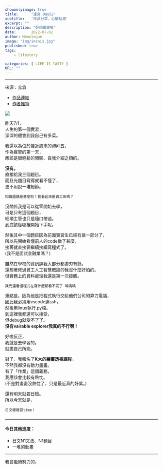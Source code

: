 ```yaml
---
showonlyimage: true
title:      "速寫 Day52"
subtitle:   '作品分享、心情點滴'
excerpt: ""
description: "好想畫畫喔"
date:       2022-07-02
author: Monologue    
image: "img/inanis.jpg"
published: true 
tags:
    - lifestory

categories: [ LIFE IS TASTY ]
URL: ""
---
```

***


來源：赤倉
* [作品連結](https://www.pixiv.net/artworks/98322323)  
* [作者推特](https://twitter.com/akakura1341)  
  
![](/blog/sketch/d51-1.jpg)  
  
昨天7/1，  
人生的第一個實習，  
深深的體會到我自己有多菜。  
  
我還以為位於接近周末的禮拜五，  
作為實習的第一天，  
應該是很輕鬆的閒聊、自我介紹之類的。  
  
**沒有。**  
直接給我三個題目。  
而且光題目寫得就看不懂了，  
更不用說一堆細節。  
  
`知識圖譜是甚麼啦！我看起來是資工系嗎？`    
  
沒關係我是可以從零開始去學，  
可是只有這個題目，  
細項主管也只是隨口帶過，  
到底該從哪裡開始下手呢。  
  
然後其中一個題目因為前面實習生已經有做一部分了，  
所以先開始看懂前人的code做了甚麼，  
接著就直接要繼續接續寫程式了。  
(我不是面試金融業嗎？)  
  
雖然在學校的資訊課我大部分都游刃有餘。  
還想著修過資工人工智慧概論的我沒什麼好怕的。  
但實務上的資料處理我還是第一次接觸。  
  
`我光連看懂程式在寫什麼都看不完了 嗚嗚嗚`
 
重點是，因為他是把程式執行交給他們公司的算力電腦，  
因此我必須用vscode連ssh，  
然後用linux執行.py檔。  
到這裡我都還可以接受，  
但debug就受不了了。  
**沒有vairable explorer我真的不行啊！**
  
好啦反正，  
我就是去學習的。  
就盡自己所能。  
  
對了，我報名了**K大的繪畫透視課程**。  
不然我都沒有動力畫畫。  
有了「作業」這個義務，  
我應該會比較有熱忱。  
(不是對畫畫沒熱忱了，只是最近真的好累。)  
  
還有明天就要日檢。  
所以今天就是，  
  
`日文總複習time！`
##### 


***
#### 今日其他進度：  
* 日文N1文法、N1題目  
* 一堆的動畫
  
***

我會繼續努力的。
<!--more-->
